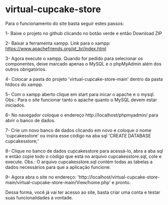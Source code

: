 # virtual-cupcake-store

Para o funcionamento do site basta seguir estes passos:

1- Baixe o projeto no github clicando no botão verde e então Download ZIP

2- Baixar a ferramenta xampp.
Link para o xampp: https://www.apachefriends.org/pt_br/index.html

3- Agora execute o xampp. Quando for pedido para selecionar os componentes, deixe marcado apenas o MySQL e o phpMyAdmin além dos outros obrigatórios.

4- Colocar a pasta do projeto 'virtual-cupcake-store-main' dentro da pasta htdocs do xampp.

5- Com o xampp aberto clique em start para inicar o apache e o mysql.
Obs.: Para o site funcionar tanto o apache quanto o MySQL devem estar iniciados.

6- No navegador coloque o endereço http://localhost/phpmyadmin/ para abrir o banco de dados.

7- Crie um novo banco de dados clicando em novo e coloque o nome 'cupcakesstore' ou insira esse código na aba sql 'CREATE DATABASE cupcakesstore;'

8- Clique no banco de dados cupcakesstore para acessá-lo, abra a aba sql e então copie todo o código que está no arquivo cupcakesstore.sql, cole e execute.
Obs.: O arquivo cupcakesstore.sql contém todas as tabelas a dados necessários para que a aplicação funcione.

9- Agora abra o site no endereço: 'http://localhost/virtual-cupcake-store-main/virtual-cupcake-store-main/View/home.php' e pronto.

Dessa forma, você já vai ter acesso ao site, basta criar uma conta e testar suas funcionalidades a vontade.